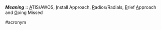 ***Meaning*** :: <u>A</u>TIS/AWOS, <u>I</u>nstall Approach, <u>R</u>adios/Radials, <u>B</u>rief <u>A</u>pproach and <u>G</u>oing Missed

#acronym
